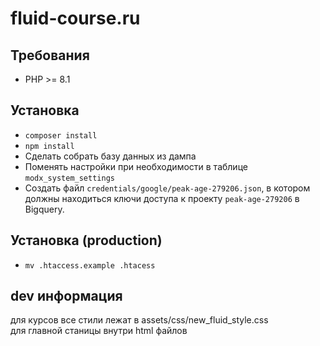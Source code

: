 # fluid-course.ru

## Требования
- PHP >= 8.1

## Установка
- `composer install`
- `npm install`
- Сделать собрать базу данных из дампа
- Поменять настройки при необходимости в таблице `modx_system_settings`
- Создать файл `credentials/google/peak-age-279206.json`, в котором должны 
находиться ключи доступа к проекту `peak-age-279206` в Bigquery.

## Установка (production)
- `mv .htaccess.example .htacess`

## dev информация
для курсов все стили лежат в assets/css/new_fluid_style.css  
для главной станицы внутри html файлов